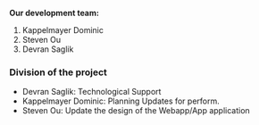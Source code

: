 **Our development team:**

1. Kappelmayer Dominic
2. Steven Ou
3. Devran Saglik

### Division of the project

* Devran Saglik: Technological Support
* Kappelmayer Dominic: Planning Updates for perform.
* Steven Ou: Update the design of the Webapp/App application
